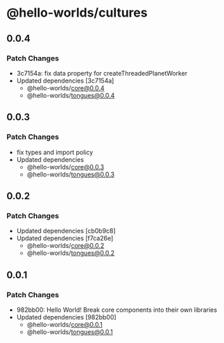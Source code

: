 # @hello-worlds/cultures

## 0.0.4

### Patch Changes

- 3c7154a: fix data property for createThreadedPlanetWorker
- Updated dependencies [3c7154a]
  - @hello-worlds/core@0.0.4
  - @hello-worlds/tongues@0.0.4

## 0.0.3

### Patch Changes

- fix types and import policy
- Updated dependencies
  - @hello-worlds/core@0.0.3
  - @hello-worlds/tongues@0.0.3

## 0.0.2

### Patch Changes

- Updated dependencies [cb0b9c8]
- Updated dependencies [f7ca26e]
  - @hello-worlds/core@0.0.2
  - @hello-worlds/tongues@0.0.2

## 0.0.1

### Patch Changes

- 982bb00: Hello World! Break core components into their own libraries
- Updated dependencies [982bb00]
  - @hello-worlds/core@0.0.1
  - @hello-worlds/tongues@0.0.1
